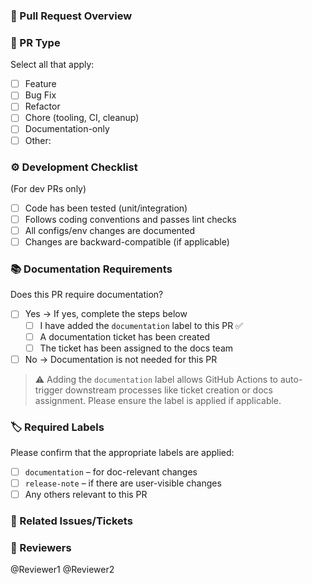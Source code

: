 ### 📌 Pull Request Overview

<!-- Describe the change you're making. Include any context or screenshots if needed. -->

### 📝 PR Type

Select all that apply:

- [ ] Feature
- [ ] Bug Fix
- [ ] Refactor
- [ ] Chore (tooling, CI, cleanup)
- [ ] Documentation-only
- [ ] Other: <!-- Please describe -->

### ⚙️ Development Checklist

(For dev PRs only)

- [ ] Code has been tested (unit/integration)
- [ ] Follows coding conventions and passes lint checks
- [ ] All configs/env changes are documented
- [ ] Changes are backward-compatible (if applicable)

### 📚 Documentation Requirements

Does this PR require documentation?

- [ ] Yes → If yes, complete the steps below
  - [ ] I have added the `documentation` label to this PR ✅
  - [ ] A documentation ticket has been created
  - [ ] The ticket has been assigned to the docs team
- [ ] No → Documentation is not needed for this PR

> ⚠️ Adding the `documentation` label allows GitHub Actions to auto-trigger downstream processes like ticket creation or docs assignment. Please ensure the label is applied if applicable.

### 🏷 Required Labels

Please confirm that the appropriate labels are applied:

- [ ] `documentation` – for doc-relevant changes
- [ ] `release-note` – if there are user-visible changes
- [ ] Any others relevant to this PR

### 🔗 Related Issues/Tickets

<!-- Link any Jira/GitHub/Asana/Linear tickets here -->

### 👥 Reviewers

<!-- Mention team members for review -->
@Reviewer1 @Reviewer2
